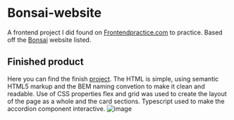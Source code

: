 # Bonsai-website
A frontend project I did found on [Frontendpractice.com](https://www.frontendpractice.com/) to practice. Based off the [Bonsai](https://www.hellobonsai.com/pricing) website listed.

## Finished product
Here you can find the finish [project](https://stellular-pithivier-d4c160.netlify.app/). The HTML is simple, using semantic HTML5 markup and the BEM naming convetion to make it clean and readable. Use of CSS properties flex and grid was used to create the layout of the page as a whole and the card sections. Typescript used to make the accordion component interactive.
![image](https://user-images.githubusercontent.com/108785555/213842069-0a91e6fa-bfc3-460b-9b35-9af58176a441.png)
